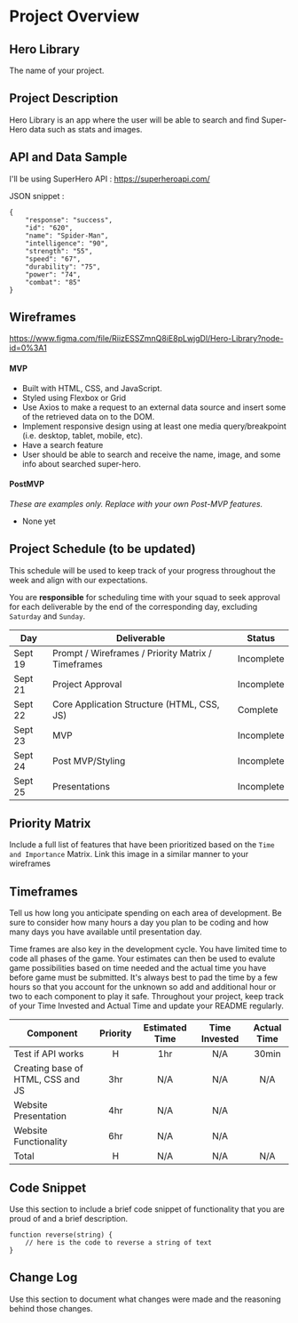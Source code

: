 # Project Overview

## Hero Library

The name of your project.

## Project Description

Hero Library is an app where the user will be able to search and find Super-Hero data such as stats and images.

## API and Data Sample

I'll be using SuperHero API : https://superheroapi.com/

JSON snippet :
```
{
    "response": "success",
    "id": "620",
    "name": "Spider-Man",
    "intelligence": "90",
    "strength": "55",
    "speed": "67",
    "durability": "75",
    "power": "74",
    "combat": "85"
}
```

## Wireframes

https://www.figma.com/file/RiizESSZmnQ8iE8pLwjgDl/Hero-Library?node-id=0%3A1

#### MVP 

- Built with HTML, CSS, and JavaScript.
- Styled using Flexbox or Grid
- Use Axios to make a request to an external data source and insert some of the retrieved data on to the DOM.
- Implement responsive design using at least one media query/breakpoint (i.e. desktop, tablet, mobile, etc).
- Have a search feature
- User should be able to search and receive the name, image, and some info about searched super-hero.

#### PostMVP  
*These are examples only. Replace with your own Post-MVP features.*

- None yet

## Project Schedule (to be updated)

This schedule will be used to keep track of your progress throughout the week and align with our expectations.  

You are **responsible** for scheduling time with your squad to seek approval for each deliverable by the end of the corresponding day, excluding `Saturday` and `Sunday`.

|  Day | Deliverable | Status
|---|---| ---|
|Sept 19| Prompt / Wireframes / Priority Matrix / Timeframes | Incomplete
|Sept 21| Project Approval | Incomplete
|Sept 22| Core Application Structure (HTML, CSS, JS) | Complete
|Sept 23| MVP | Incomplete
|Sept 24| Post MVP/Styling | Incomplete
|Sept 25| Presentations | Incomplete

## Priority Matrix

Include a full list of features that have been prioritized based on the `Time and Importance` Matrix.  Link this image in a similar manner to your wireframes

## Timeframes

Tell us how long you anticipate spending on each area of development. Be sure to consider how many hours a day you plan to be coding and how many days you have available until presentation day.

Time frames are also key in the development cycle.  You have limited time to code all phases of the game.  Your estimates can then be used to evalute game possibilities based on time needed and the actual time you have before game must be submitted. It's always best to pad the time by a few hours so that you account for the unknown so add and additional hour or two to each component to play it safe. Throughout your project, keep track of your Time Invested and Actual Time and update your README regularly.

| Component | Priority | Estimated Time | Time Invested | Actual Time |
| --- | :---: |  :---: | :---: | :---: |
| Test if API works | H | 1hr | N/A | 30min |
| Creating base of HTML, CSS and JS | 3hr | N/A | N/A | N/A |
| Website Presentation | 4hr | N/A | N/A |
| Website Functionality | 6hr | N/A | N/A |
| Total | H | N/A | N/A | N/A  |

## Code Snippet

Use this section to include a brief code snippet of functionality that you are proud of and a brief description.  

```
function reverse(string) {
	// here is the code to reverse a string of text
}
```

## Change Log
 Use this section to document what changes were made and the reasoning behind those changes.  
